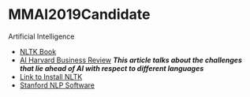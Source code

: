 # MMAI2019Candidate
Artificial Intelligence

- [NLTK Book](https://www.nltk.org/book/)
- [AI Harvard Business Review](https://hbr.org/2018/07/ais-next-great-challenge-understanding-the-nuances-of-language) *****This article talks about the challenges that lie ahead of AI with respect to different languages*****
- [Link to Install NLTK](https://www.nltk.org/install.html)
- [Stanford NLP Software](https://stanfordnlp.github.io/CoreNLP/)
  


